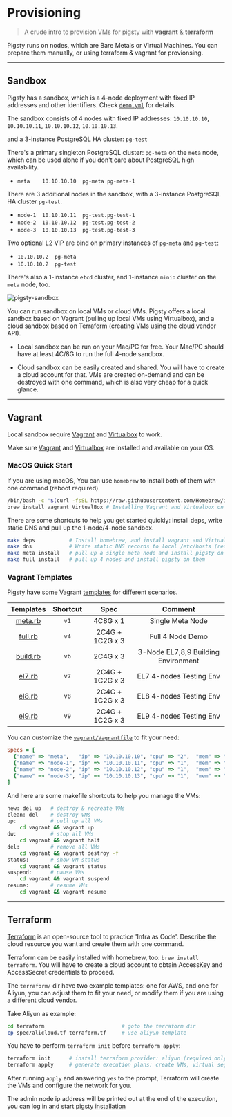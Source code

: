 # Provisioning

> A crude intro to provision VMs for pigsty with **vagrant** & **terraform**

Pigsty runs on nodes, which are Bare Metals or Virtual Machines. You can prepare them manually, or using terraform & vagrant for provionsing.


----------------

## Sandbox

Pigsty has a sandbox, which is a 4-node deployment with fixed IP addresses and other identifiers. Check [`demo.yml`](https://github.com/Vonng/pigsty/blob/master/files/pigsty/demo.yml) for details.

The sandbox consists of 4 nodes with fixed IP addresses: `10.10.10.10`, `10.10.10.11`, `10.10.10.12`, `10.10.10.13`.

and a 3-instance PostgreSQL HA cluster: `pg-test` 

There's a primary singleton PostgreSQL cluster: `pg-meta` on the `meta` node, which can be used alone if you don't care about PostgreSQL high availability.

* `meta    10.10.10.10  pg-meta pg-meta-1`

There are 3 additional nodes in the sandbox, with a 3-instance PostgreSQL HA cluster `pg-test`.

* `node-1  10.10.10.11  pg-test.pg-test-1`
* `node-2  10.10.10.12  pg-test.pg-test-2`
* `node-3  10.10.10.13  pg-test.pg-test-3`

Two optional L2 VIP are bind on primary instances of  `pg-meta`  and `pg-test`:

* `10.10.10.2  pg-meta`
* `10.10.10.2  pg-test`

There's also a 1-instance `etcd` cluster, and 1-instance `minio` cluster on the `meta` node, too.

  ![pigsty-sandbox](https://user-images.githubusercontent.com/8587410/218279650-5d5e8b09-8907-42bf-a48c-4c28bcc73ddd.jpg)



You can run sandbox on local VMs or cloud VMs. Pigsty offers a local sandbox based on Vagrant (pulling up local VMs using Virtualbox), and a cloud sandbox based on Terraform (creating VMs using the cloud vendor API).

* Local sandbox can be run on your Mac/PC for free.  Your Mac/PC should have at least 4C/8G to run the full 4-node sandbox.

* Cloud sandbox can be easily created and shared. You will have to create a cloud account for that. VMs are created on-demand and can be destroyed with one command, which is also very cheap for a quick glance.





----------------

## Vagrant

Local sandbox require [Vagrant](https://www.vagrantup.com/) and [Virtualbox](https://www.virtualbox.org/) to work.

Make sure [Vagrant](https://www.vagrantup.com/) and [Virtualbox](https://www.virtualbox.org/) are installed and available on your OS. 



### MacOS Quick Start

If you are using macOS, You can use `homebrew` to install both of them with one command (reboot required).

```bash
/bin/bash -c "$(curl -fsSL https://raw.githubusercontent.com/Homebrew/install/HEAD/install.sh)" # Install homebrew
brew install vagrant VirtualBox # Installing Vagrant and Virtualbox on a MacOS host
```

There are some shortcuts to help you get started quickly: install deps, write static DNS and pull up the 1-node/4-node sandbox.

```bash
make deps           # Install homebrew, and install vagrant and Virtualbox via homebrew (requires reboot)
make dns            # Write static DNS records to local /etc/hosts (requires sudo password)
make meta install   # pull up a single meta node and install pigsty on it  1-NODE Sandbox
make full install   # pull up 4 nodes and install pigsty on them           4-NODE Sandbox
```


### Vagrant Templates

Pigsty have some Vagrant [templates](https://github.com/Vonng/pigsty/tree/master/vagrant) for different scenarios.

|         Templates         | Shortcut |      Spec       |               Comment               |
|:-------------------------:|:--------:|:---------------:|:-----------------------------------:|
|  [meta.rb](spec/meta.rb)  |   `v1`   |    4C8G x 1     |          Single Meta Node           |
|  [full.rb](spec/full.rb)  |   `v4`   | 2C4G + 1C2G x 3 |          Full 4 Node Demo           |
| [build.rb](spec/build.rb) |   `vb`   |    2C4G x 3     | 3-Node EL7,8,9 Building Environment |
|   [el7.rb](spec/el7.rb)   |   `v7`   | 2C4G + 1C2G x 3 |       EL7 4-nodes Testing Env       |
|   [el8.rb](spec/el8.rb)   |   `v8`   | 2C4G + 1C2G x 3 |       EL8 4-nodes Testing Env       |
|   [el9.rb](spec/el9.rb)   |   `v9`   | 2C4G + 1C2G x 3 |       EL9 4-nodes Testing Env       |

You can customize the [`vagrant/Vagrantfile`](https://github.com/Vonng/pigsty/blob/master/vagrant/Vagrantfile) to fit your need:

```ruby
Specs = [
  {"name" => "meta",   "ip" => "10.10.10.10", "cpu" => "2",  "mem" => "4096", "image" => "generic/centos7" },
  {"name" => "node-1", "ip" => "10.10.10.11", "cpu" => "1",  "mem" => "2048", "image" => "generic/centos7" },
  {"name" => "node-2", "ip" => "10.10.10.12", "cpu" => "1",  "mem" => "2048", "image" => "generic/centos7" },
  {"name" => "node-3", "ip" => "10.10.10.13", "cpu" => "1",  "mem" => "2048", "image" => "generic/centos7" },
]
```

And here are some makefile shortcuts to help you manage the VMs:

```bash
new: del up   # destroy & recreate VMs
clean: del    # destroy VMs
up:           # pull up all VMs
	cd vagrant && vagrant up
dw:           # stop all VMs
	cd vagrant && vagrant halt
del:          # remove all VMs
	cd vagrant && vagrant destroy -f
status:       # show VM status
	cd vagrant && vagrant status
suspend:      # pause VMs
	cd vagrant && vagrant suspend
resume:       # resume VMs
	cd vagrant && vagrant resume
```



----------------


## Terraform

[Terraform](https://www.terraform.io/) is an open-source tool to practice 'Infra as Code'. Describe the cloud resource you want and create them with one command.

Terraform can be easily installed with homebrew, too: `brew install terraform`. You will have to create a cloud account to obtain AccessKey and AccessSecret credentials to proceed.


The `terraform/` dir have two example templates: one for AWS, and one for Aliyun, you can adjust them to fit your need, or modify them if you are using a different cloud vendor. 

Take Aliyun as example:

```bash
cd terraform                         # goto the terraform dir
cp spec/alicloud.tf terraform.tf     # use aliyun template
```

You have to perform `terraform init` before `terraform apply`:

```bash
terraform init      # install terraform provider: aliyun (required only for the first time)
terraform apply     # generate execution plans: create VMs, virtual segments/switches/security groups
```

After running `apply` and answering `yes` to the prompt, Terraform will create the VMs and configure the network for you.

The admin node ip address will be printed out at the end of the execution, you can log in and start pigsty [installation](INSTALL) 


